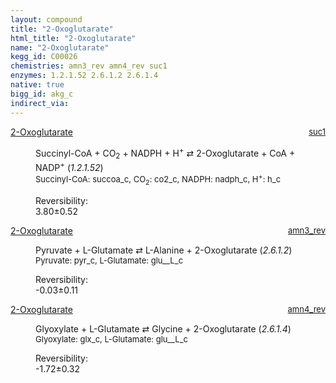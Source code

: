 ```yaml
---
layout: compound
title: "2-Oxoglutarate"
html_title: "2-Oxoglutarate"
name: "2-Oxoglutarate"
kegg_id: C00026
chemistries: amn3_rev amn4_rev suc1
enzymes: 1.2.1.52 2.6.1.2 2.6.1.4
native: true
bigg_id: akg_c
indirect_via:
---
```

<dl><dt class='rs-product'><a href='{{ site.url }}{{ site.baseurl }}/compounds/C00026' class='link-dark' data-bs-toggle='tooltip' data-bs-html='true' data-bs-title='KEGG: C00026'>2-Oxoglutarate</a><span style='float: right; max-width: 40%'><a href='{{ site.url }}{{ site.baseurl }}/chemistries/suc1' class='link-dark opacity-50' style='font-size: small; word-wrap: anywhere;'>suc1</a></span></dt><dd><p>Succinyl-CoA + CO<sub>2</sub> + NADPH + H<sup>+</sup> &#8644; 2-Oxoglutarate + CoA + NADP<sup>+</sup> (<i>1.2.1.52</i>)<br /><span style='font-size: small;'><span data-bs-toggle='tooltip' data-bs-html='true' data-bs-title='KEGG: C00091'>Succinyl-CoA</span>: succoa_c, <span data-bs-toggle='tooltip' data-bs-html='true' data-bs-title='KEGG: C00011'>CO<sub>2</sub></span>: co2_c, <span data-bs-toggle='tooltip' data-bs-html='true' data-bs-title='KEGG: C00005'>NADPH</span>: nadph_c, <span data-bs-toggle='tooltip' data-bs-html='true' data-bs-title='KEGG: C00080'>H<sup>+</sup></span>: h_c</span><br /><div class="reversibility_info">Reversibility: <div class="progress"><div class="progress-bar bg-success" role="progressbar" style="width: 0%" aria-valuenow="0" aria-valuemin="0" aria-valuemax="100"></div></div><span>3.80&plusmn;0.52</span><div class="progress"><div class="progress-bar bg-danger" role="progressbar" style="width: 37.96%" aria-valuenow="3.795606474811184" aria-valuemin="0" aria-valuemax="10"></div><div class="progress-bar bg-warning" role="progressbar" style="width: 5.24%" aria-valuenow="3.795606474811184" aria-valuemin="0" aria-valuemax="10"></div></div></div></p><dl></dl></dd></dl><dl><dt class='rs-product'><a href='{{ site.url }}{{ site.baseurl }}/compounds/C00026' class='link-dark' data-bs-toggle='tooltip' data-bs-html='true' data-bs-title='KEGG: C00026'>2-Oxoglutarate</a><span style='float: right; max-width: 40%'><a href='{{ site.url }}{{ site.baseurl }}/chemistries/amn3_rev' class='link-dark opacity-50' style='font-size: small; word-wrap: anywhere;'>amn3_rev</a></span></dt><dd><p>Pyruvate + L-Glutamate &#8644; L-Alanine + 2-Oxoglutarate (<i>2.6.1.2</i>)<br /><span style='font-size: small;'><span data-bs-toggle='tooltip' data-bs-html='true' data-bs-title='KEGG: C00022'>Pyruvate</span>: pyr_c, <span data-bs-toggle='tooltip' data-bs-html='true' data-bs-title='KEGG: C00025'>L-Glutamate</span>: glu__L_c</span><br /><div class="reversibility_info">Reversibility: <div class="progress" style="flex-direction: row-reverse;"><div class="progress-bar bg-success" role="progressbar" style="width: 0.32%" aria-valuenow="-0.031740846557844205" aria-valuemin="0" aria-valuemax="10"></div><div class="progress-bar bg-warning" role="progressbar" style="width: 1.07%" aria-valuenow="-0.031740846557844205" aria-valuemin="0" aria-valuemax="10"></div></div><span>-0.03&plusmn;0.11</span><div class="progress"><div class="progress-bar bg-danger" role="progressbar" style="width: 0%" aria-valuenow="-0.031740846557844205" aria-valuemin="0" aria-valuemax="10"></div></div></div></p><dl></dl></dd></dl><dl><dt class='rs-product'><a href='{{ site.url }}{{ site.baseurl }}/compounds/C00026' class='link-dark' data-bs-toggle='tooltip' data-bs-html='true' data-bs-title='KEGG: C00026'>2-Oxoglutarate</a><span style='float: right; max-width: 40%'><a href='{{ site.url }}{{ site.baseurl }}/chemistries/amn4_rev' class='link-dark opacity-50' style='font-size: small; word-wrap: anywhere;'>amn4_rev</a></span></dt><dd><p>Glyoxylate + L-Glutamate &#8644; Glycine + 2-Oxoglutarate (<i>2.6.1.4</i>)<br /><span style='font-size: small;'><span data-bs-toggle='tooltip' data-bs-html='true' data-bs-title='KEGG: C00048'>Glyoxylate</span>: glx_c, <span data-bs-toggle='tooltip' data-bs-html='true' data-bs-title='KEGG: C00025'>L-Glutamate</span>: glu__L_c</span><br /><div class="reversibility_info">Reversibility: <div class="progress" style="flex-direction: row-reverse;"><div class="progress-bar bg-success" role="progressbar" style="width: 17.24%" aria-valuenow="-1.7244834615627513" aria-valuemin="0" aria-valuemax="10"></div><div class="progress-bar bg-warning" role="progressbar" style="width: 3.25%" aria-valuenow="-1.7244834615627513" aria-valuemin="0" aria-valuemax="10"></div></div><span>-1.72&plusmn;0.32</span><div class="progress"><div class="progress-bar bg-danger" role="progressbar" style="width: 0%" aria-valuenow="-1.7244834615627513" aria-valuemin="0" aria-valuemax="10"></div></div></div></p><dl></dl></dd></dl>